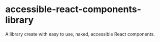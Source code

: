 # accessible-react-components-library
A library create with easy to use, naked, accessible React components.
